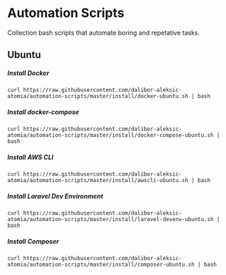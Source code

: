# Automation Scripts
Collection bash scripts that automate boring and repetative tasks.

## Ubuntu

##### Install Docker
``` 
curl https://raw.githubusercontent.com/dalibor-aleksic-atomia/automation-scripts/master/install/docker-ubuntu.sh | bash
```

##### Install docker-compose
```
curl https://raw.githubusercontent.com/dalibor-aleksic-atomia/automation-scripts/master/install/docker-compose-ubuntu.sh | bash
```

##### Install AWS CLI
```
curl https://raw.githubusercontent.com/dalibor-aleksic-atomia/automation-scripts/master/install/awscli-ubuntu.sh | bash
```

##### Install Laravel Dev Environment
```
curl https://raw.githubusercontent.com/dalibor-aleksic-atomia/automation-scripts/master/install/laravel-devenv-ubuntu.sh | bash
```

##### Install Composer
```
curl https://raw.githubusercontent.com/dalibor-aleksic-atomia/automation-scripts/master/install/composer-ubuntu.sh | bash
```